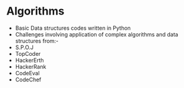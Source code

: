 # Algorithms

- Basic Data structures codes written in Python
- Challenges involving application of complex algorithms and data structures from:- 
-   S.P.O.J
-   TopCoder
-   HackerErth
-   HackerRank
-   CodeEval
-   CodeChef

